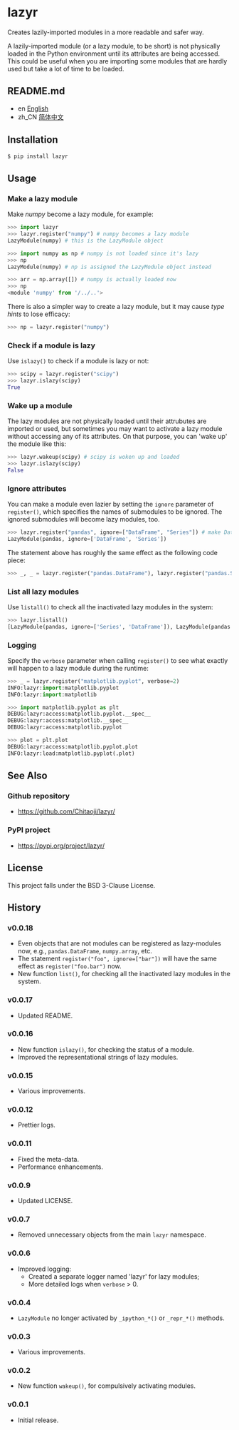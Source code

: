 # lazyr
Creates lazily-imported modules in a more readable and safer way.

A lazily-imported module (or a lazy module, to be short) is not physically loaded in the Python environment until its attributes are being accessed. This could be useful when you are importing some modules that are hardly used but take a lot of time to be loaded.

## README.md

* en [English](README.md)
* zh_CN [简体中文](README.zh_CN.md)

## Installation

```sh
$ pip install lazyr
```

## Usage
### Make a lazy module
Make *numpy* become a lazy module, for example:

```py
>>> import lazyr
>>> lazyr.register("numpy") # numpy becomes a lazy module
LazyModule(numpy) # this is the LazyModule object

>>> import numpy as np # numpy is not loaded since it's lazy
>>> np
LazyModule(numpy) # np is assigned the LazyModule object instead

>>> arr = np.array([]) # numpy is actually loaded now
>>> np
<module 'numpy' from '/../..'>
```

There is also a simpler way to create a lazy module, but it may cause *type hints* to lose efficacy:

```py
>>> np = lazyr.register("numpy")
```

### Check if a module is lazy

Use `islazy()` to check if a module is lazy or not:

```py
>>> scipy = lazyr.register("scipy")
>>> lazyr.islazy(scipy)
True
```

### Wake up a module

The lazy modules are not physically loaded until their attrubutes are imported or used, but sometimes you may want to activate a lazy module without accessing any of its attributes. On that purpose, you can 'wake up' the module like this:

```py
>>> lazyr.wakeup(scipy) # scipy is woken up and loaded
>>> lazyr.islazy(scipy)
False
```

### Ignore attributes

You can make a module even lazier by setting the `ignore` parameter of `register()`, which specifies the names of submodules to be ignored. The ignored submodules will become lazy modules, too.

```py
>>> lazyr.register("pandas", ignore=["DataFrame", "Series"]) # make DataFrame and Series lazy modules
LazyModule(pandas, ignore=['DataFrame', 'Series'])
```

The statement above has roughly the same effect as the following code piece:

```py
>>> _, _ = lazyr.register("pandas.DataFrame"), lazyr.register("pandas.Series")
```

### List all lazy modules

Use `listall()` to check all the inactivated lazy modules in the system:

```py
>>> lazyr.listall()
[LazyModule(pandas, ignore=['Series', 'DataFrame']), LazyModule(pandas.DataFrame), LazyModule(pandas.Series)]
```

### Logging

Specify the `verbose` parameter when calling `register()` to see what exactly will happen to a lazy module during the runtime:

```py
>>> _ = lazyr.register("matplotlib.pyplot", verbose=2)
INFO:lazyr:import:matplotlib.pyplot
INFO:lazyr:import:matplotlib

>>> import matplotlib.pyplot as plt
DEBUG:lazyr:access:matplotlib.pyplot.__spec__
DEBUG:lazyr:access:matplotlib.__spec__
DEBUG:lazyr:access:matplotlib.pyplot

>>> plot = plt.plot
DEBUG:lazyr:access:matplotlib.pyplot.plot
INFO:lazyr:load:matplotlib.pyplot(.plot)
```

## See Also
### Github repository
* https://github.com/Chitaoji/lazyr/

### PyPI project
* https://pypi.org/project/lazyr/

## License
This project falls under the BSD 3-Clause License.

## History
### v0.0.18
* Even objects that are not modules can be registered as lazy-modules now, e.g., `pandas.DataFrame`, `numpy.array`, etc.
* The statement `register("foo", ignore=["bar"])` will have the same effect as `register("foo.bar")` now.
* New function `list()`, for checking all the inactivated lazy modules in the system.

### v0.0.17
* Updated README.

### v0.0.16
* New function `islazy()`, for checking the status of a module.
* Improved the representational strings of lazy modules.

### v0.0.15
* Various improvements.

### v0.0.12
* Prettier logs.

### v0.0.11
* Fixed the meta-data.
* Performance enhancements.

### v0.0.9
* Updated LICENSE.

### v0.0.7
* Removed unnecessary objects from the main `lazyr` namespace.

### v0.0.6
* Improved logging:
    * Created a separate logger named 'lazyr' for lazy modules;
    * More detailed logs when `verbose` > 0.

### v0.0.4
* `LazyModule` no longer activated by `_ipython_*()` or `_repr_*()` methods.

### v0.0.3
* Various improvements.

### v0.0.2
* New function `wakeup()`, for compulsively activating modules.

### v0.0.1
* Initial release.